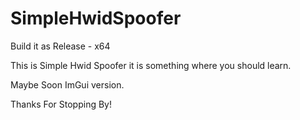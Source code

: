 # SimpleHwidSpoofer

Build it as  Release - x64

This is Simple Hwid Spoofer
it is something where you should learn.

Maybe Soon ImGui version.

Thanks For Stopping By!
